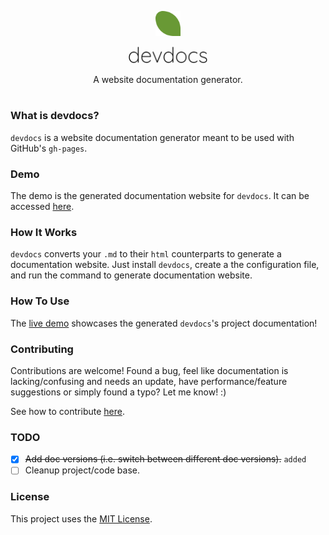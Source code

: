 <p align="center"><img src="./docs/branding/leaf-216.png?raw=true" alt="logo-leaf" title="something" width="8%"></p>
<p align="center"><img src="./docs/branding/text.png?raw=true" alt="logo-text" title="something" width="25%"></p>
<p align="center">A website documentation generator.</p>
<h1></h1>

### What is devdocs?

`devdocs` is a website documentation generator meant to be used with GitHub's `gh-pages`.

### Demo

The demo is the generated documentation website for `devdocs`. It can be accessed [here](https://cgabriel5.github.io/devdocs/).

### How It Works

`devdocs` converts your `.md` to their `html` counterparts to generate a documentation website. Just install `devdocs`, create a the configuration file, and run the command to generate documentation website.

### How To Use

The [live demo](https://cgabriel5.github.io/devdocs/) showcases the generated `devdocs`'s project documentation!

### Contributing

Contributions are welcome! Found a bug, feel like documentation is lacking/confusing and needs an update, have performance/feature suggestions or simply found a typo? Let me know! :)

See how to contribute [here](https://github.com/cgabriel5/devdocs/blob/master/CONTRIBUTING.md).

### TODO

- [x] ~~Add doc versions (i.e. switch between different doc versions).~~ `added`
- [ ] Cleanup project/code base.

### License

This project uses the [MIT License](https://github.com/cgabriel5/devdocs/blob/master/LICENSE.txt).
